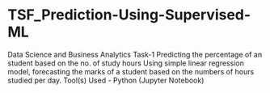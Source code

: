 # TSF_Prediction-Using-Supervised-ML

Data Science and Business Analytics Task-1 Predicting the percentage of an student based on the no. of study hours Using simple linear regression model, forecasting the marks of a student based on the numbers of hours studied per day. Tool(s) Used - Python (Jupyter Notebook)
